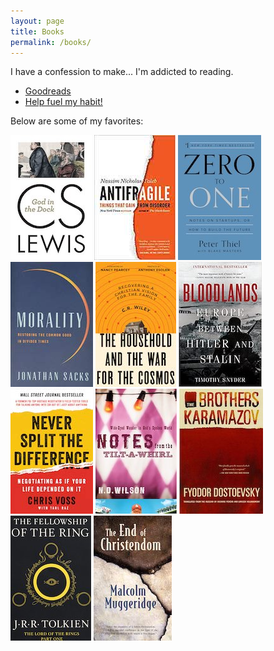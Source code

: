 ```yaml
---
layout: page
title: Books
permalink: /books/
---
```


I have a confession to make... I'm addicted to reading.
- [Goodreads](https://www.goodreads.com/user/show/74709390-jun-sung-lee)
- [Help fuel my habit!](https://www.amazon.com/hz/wishlist/ls/23VPKR94OL7XY?ref_=wl_share)

Below are some of my favorites:

[![God in the Dock](/images/GodInTheDock.jpg "God in the Dock by C.S. Lewis")](https://smile.amazon.com/God-Dock-C-S-Lewis/dp/0802871836)  [![Antifragile](/images/Antifragile.jpg "Antifragile by Nassim Nicholas Taleb")](https://www.amazon.com/Antifragile-Things-That-Disorder-Incerto/dp/0812979680)  [![Zero to One](/images/ZeroToOne.jpg "Zero to One by Peter Thiel")](https://www.amazon.com/Zero-One-Notes-Startups-Future/dp/0804139296)  [![Morality](/images/Morality.jpg "Morality by Jonathan Sacks")](https://www.amazon.com/Morality-Restoring-Common-Divided-Times/dp/1541675312)  [![The Household and the War for the Cosmos](/images/TheHouseholdAndTheWarForTheCosmos.jpg "The Household and the War for the Cosmos by C.R. Wiley")](https://www.amazon.com/Household-War-Cosmos-C-Wiley/dp/1947644912)  [![Bloodlands](/images/Bloodlands.jpg "Bloodlands by Timothy Snyder")](https://www.amazon.com/Bloodlands-Europe-Between-Hitler-Stalin/dp/0465031471)  [![Never Split the Difference](/images/NeverSplitTheDifference.jpg "Never Split the Difference by Chris Voss")](https://www.amazon.com/Never-Split-Difference-Negotiating-Depended/dp/0062407805)  [![Notes From The Tilt-A-Whirl](/images/NotesFromTheTiltAWhirl.jpg "Notes From The Tilt-A-Whirl by N.D. Wilson")](https://www.amazon.com/Notes-Tilt-Whirl-Wide-Eyed-Wonder/dp/0849920078)  [![The Brothers Karamazov](/images/TheBrothersKaramazov.jpg "The Brothers Karamazov by Fyodor Dostoyevsky")](https://www.amazon.com/Brothers-Karamazov-Fyodor-Dostoevsky/dp/0374528373)  [![The Fellowship of the Ring](/images/FellowshipOfTheRing.jpg "The Fellowship of the Ring by J.R.R. Tolkien")](https://www.amazon.com/Fellowship-Ring-Being-First-Rings/dp/0547928211)  [![The End of Christendom](/images/EndOfChristendom.jpg "The End of Christendom by Malcolm Muggeridge")](https://www.amazon.com/End-Christendom-Mr-Malcolm-Muggeridge/dp/0802818374)  
